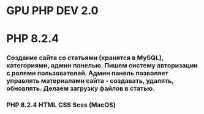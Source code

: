# GPU PHP DEV 2.0

# PHP 8.2.4

### Создание сайта со статьями (хранятся в MySQL), категориями, админ панелью. Пишем систему авторизации с ролями пользователей. Админ панель позволяет управлять материалами сайта - создавать, удалять, обновлять. Делаем загрузку файлов в статью.

### PHP 8.2.4 HTML CSS Scss (MacOS)